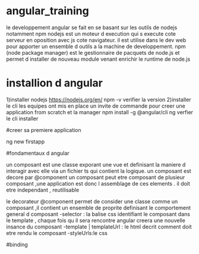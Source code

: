 # angular_training

le developpement angular se fait en se basant sur les outils de nodejs 
notamment npm
nodejs est un moteur d execution qui s execute cote serveur en oposition avec js cote navigateur.
il est utilise dans le dev web pour apporter un ensemble d outils a la machine de developpement.
npm (node package manager) est le gestionnaire de pacquets de node.js et permet d installer de nouveau module 
venant enrichir le runtime de node.js

# installion d angular 
1)installer nodejs
https://nodejs.org/en/
npm -v verifier la version
2)installer le cli 
les equipes ont mis en place un invite de commande pour creer une application from scratch et la manager
npm install -g @angular/cli
ng verfier le cli installer

#creer sa premiere application

ng new firstapp


#fondamentaux d angular

un composant est une classe exporant une vue et definisant la maniere d interagir avec elle via un fichier ts qui 
contient la logique. un composant est decore par @component
un composant peut etre composant de plusieur composant ,une application est donc l assemblage de ces elements .
il doit etre independant , reutilisable

le decorateur @component permet de consider une classe comme un composant ,il contient un ensemble de proprite definisant le 
comportement general d composant
-selector : la balise css identifiant le composant dans le template , chaque fois qu il sera rencontre angular creera une
nouvelle insance du composant
-template | templateUrl : le html decrit comment doit etre rendu le composant
-styleUrls:le css

#binding 